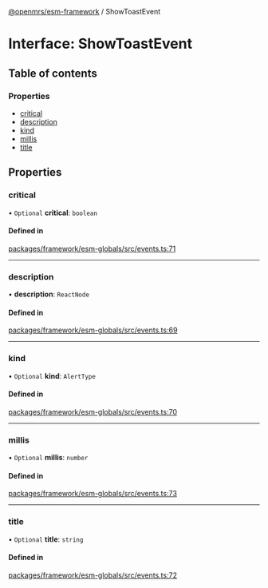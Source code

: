 [@openmrs/esm-framework](../API.md) / ShowToastEvent

# Interface: ShowToastEvent

## Table of contents

### Properties

- [critical](ShowToastEvent.md#critical)
- [description](ShowToastEvent.md#description)
- [kind](ShowToastEvent.md#kind)
- [millis](ShowToastEvent.md#millis)
- [title](ShowToastEvent.md#title)

## Properties

### critical

• `Optional` **critical**: `boolean`

#### Defined in

[packages/framework/esm-globals/src/events.ts:71](https://github.com/openmrs/openmrs-esm-core/blob/master/packages/framework/esm-globals/src/events.ts#L71)

___

### description

• **description**: `ReactNode`

#### Defined in

[packages/framework/esm-globals/src/events.ts:69](https://github.com/openmrs/openmrs-esm-core/blob/master/packages/framework/esm-globals/src/events.ts#L69)

___

### kind

• `Optional` **kind**: `AlertType`

#### Defined in

[packages/framework/esm-globals/src/events.ts:70](https://github.com/openmrs/openmrs-esm-core/blob/master/packages/framework/esm-globals/src/events.ts#L70)

___

### millis

• `Optional` **millis**: `number`

#### Defined in

[packages/framework/esm-globals/src/events.ts:73](https://github.com/openmrs/openmrs-esm-core/blob/master/packages/framework/esm-globals/src/events.ts#L73)

___

### title

• `Optional` **title**: `string`

#### Defined in

[packages/framework/esm-globals/src/events.ts:72](https://github.com/openmrs/openmrs-esm-core/blob/master/packages/framework/esm-globals/src/events.ts#L72)
